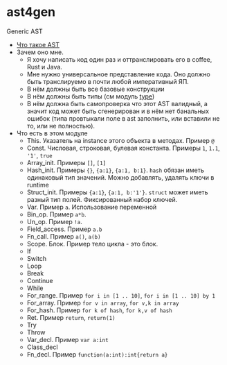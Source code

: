 # ast4gen
Generic AST

 * [Что такое AST](https://ru.wikipedia.org/wiki/%D0%90%D0%B1%D1%81%D1%82%D1%80%D0%B0%D0%BA%D1%82%D0%BD%D0%BE%D0%B5_%D1%81%D0%B8%D0%BD%D1%82%D0%B0%D0%BA%D1%81%D0%B8%D1%87%D0%B5%D1%81%D0%BA%D0%BE%D0%B5_%D0%B4%D0%B5%D1%80%D0%B5%D0%B2%D0%BE)
 * Зачем оно мне.
   * Я хочу написать код один раз и оттранслировать его в coffee, Rust и Java.
   * Мне нужно универсальное представление кода. Оно должно быть транслируемо в почти любой императивный ЯП.
   * В нём должны быть все базовые конструкции
   * В нём должны быть типы (см модуль [type](https://github.com/hu2prod/type))
   * В нём должна быть самопроверка что этот AST валидный, а значит код может быть сгенерирован и в нём нет банальных ошибок (типа провтыкали поле в ast заполнить, или вставили не то, или не полностью). 
 * Что есть в этом модуле
    * This. Указатель на instance этого объекта в методах. Пример `@`
    * Const. Числовая, строковая, булевая константа. Примеры `1`, `1.1`, `'1'`, `true`
    * Array_init. Примеры `[]`, `[1]`
    * Hash_init. Примеры `{}`, `{a:1}`, `{a:1, b:1}`. `hash` обязан иметь одинаковый тип значений. Можно добавлять, удалять ключи в runtime
    * Struct_init. Примеры `{a:1}`, `{a:1, b:'1'}`. `struct` может иметь разный тип полей. Фиксированный набор ключей.
    * Var. Пример `a`. Использование переменной
    * Bin_op. Пример `a*b`.
    * Un_op. Пример `!a`.
    * Field_access. Пример `a.b`
    * Fn_call. Пример `a()`, `a(b)`
    * Scope. Блок. Пример тело цикла - это блок.
    * If
    * Switch
    * Loop
    * Break
    * Continue
    * While
    * For_range. Пример `for i in [1 .. 10]`, `for i in [1 .. 10] by 1`
    * For_array. Пример `for v in array`, `for v,k in array`
    * For_hash. Пример `for k of hash`, `for k,v of hash`
    * Ret. Пример `return`, `return(1)`
    * Try
    * Throw
    * Var_decl. Пример `var a:int`
    * Class_decl
    * Fn_decl. Пример `function(a:int):int{return a}`
